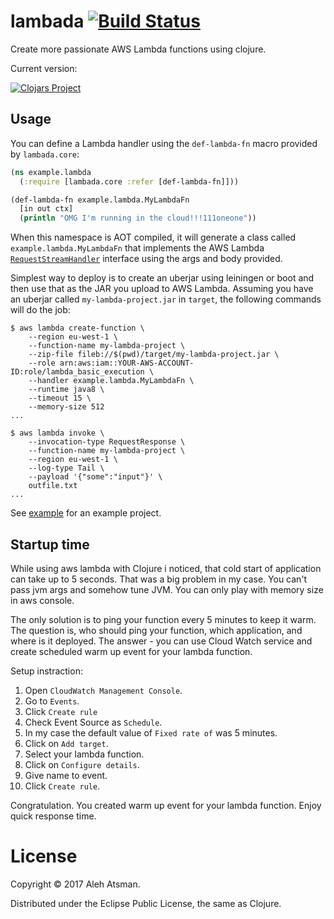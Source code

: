 # lambada [![Build Status](https://travis-ci.org/Atsman/lambada.svg?branch=master)](https://travis-ci.org/Atsman/lambada)

Create more passionate AWS Lambda functions using clojure.

Current version:

[![Clojars Project](https://img.shields.io/clojars/v/lambada.svg)](https://clojars.org/lambada)

## Usage

You can define a Lambda handler using the `def-lambda-fn` macro provided
by `lambada.core`:

```clojure
(ns example.lambda
  (:require [lambada.core :refer [def-lambda-fn]]))

(def-lambda-fn example.lambda.MyLambdaFn
  [in out ctx]
  (println "OMG I'm running in the cloud!!!111oneone"))
```

When this namespace is AOT compiled, it will generate a class called
`example.lambda.MyLambdaFn` that implements the AWS Lambda
[`RequestStreamHandler`](http://docs.aws.amazon.com/lambda/latest/dg/java-handler-using-predefined-interfaces.html)
interface using the args and body provided.

Simplest way to deploy is to create an uberjar using leiningen or boot
and then use that as the JAR you upload to AWS Lambda. Assuming you
have an uberjar called `my-lambda-project.jar` in `target`, the
following commands will do the job:

```
$ aws lambda create-function \
    --region eu-west-1 \
    --function-name my-lambda-project \
    --zip-file fileb://$(pwd)/target/my-lambda-project.jar \
    --role arn:aws:iam::YOUR-AWS-ACCOUNT-ID:role/lambda_basic_execution \
    --handler example.lambda.MyLambdaFn \
    --runtime java8 \
    --timeout 15 \
    --memory-size 512
...

$ aws lambda invoke \
    --invocation-type RequestResponse \
    --function-name my-lambda-project \
    --region eu-west-1 \
    --log-type Tail \
    --payload '{"some":"input"}' \
    outfile.txt
...

```

See [example](https://github.com/atsman/lambada/tree/master/example) for an example project.

## Startup time

While using aws lambda with Clojure i noticed, that cold start of application can take up to 5 seconds. That was a big problem in my case. You can't pass jvm args and somehow tune JVM. You can only play with memory size in aws console.

The only solution is to ping your function every 5 minutes to keep it warm. The question is, who should ping your function, which application, and where is it deployed. The answer - you can use Cloud Watch service and create scheduled warm up event for your lambda function.

Setup instraction:
1. Open `CloudWatch Management Console`.
2. Go to `Events`.
3. Click `Create rule`
4. Check Event Source as `Schedule`.
5. In my case the default value of `Fixed rate of` was 5 minutes.
6. Click on `Add target`.
7. Select your lambda function.
8. Click on `Configure details`.
9. Give name to event.
10. Click `Create rule`.

Congratulation. You created warm up event for your lambda function. Enjoy quick response time.

# License

Copyright © 2017 Aleh Atsman.

Distributed under the Eclipse Public License, the same as Clojure.
